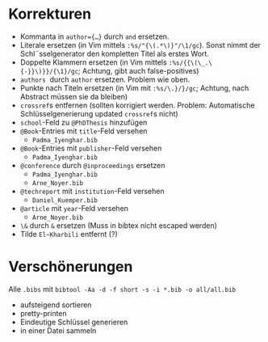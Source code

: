 Korrekturen
===========
* Kommanta in `author={…}` durch `and` ersetzen.
* Literale ersetzen (in Vim mittels `:%s/"{\(.*\)}"/\1/gc`). Sonst nimmt der
  Schl&uml;sselgenerator den kompletten Titel als erstes Wort.
* Doppelte Klammern ersetzen (in Vim mittels `:%s/{{\(\_.\{-}}\)}}/{\1}/gc`; Achtung, gibt auch false-positives)
* `authors`  durch `author` ersetzen. Problem wie oben.
* Punkte nach Titeln ersetzen (in Vim mit `:%s/\.}/}/gc`; Achtung, nach Abstract müssen sie da bleiben)
* `crossref`s entfernen (sollten korrigiert werden. Problem: Automatische Schlüsselgenerierung updated `crossref`s nicht)
* `school`-Feld zu `@PhDThesis` hinzufügen
* `@Book`-Entries mit `title`-Feld versehen
    - `Padma_Iyenghar.bib`
* `@Book`-Entries mit `publisher`-Feld versehen 
    - `Padma_Iyenghar.bib`
* `@conference` durch `@inproceedings` ersetzen 
    - `Padma_Iyenghar.bib`
    - `Arne_Noyer.bib`
* `@techreport` mit `institution`-Feld versehen 
    - `Daniel_Kuemper.bib`
* `@article` mit `year`-Feld versehen 
    - `Arne_Noyer.bib`
* `\&` durch `&` ersetzen (Muss in bibtex nicht escaped werden)
* Tilde `El~Kharbili` entfernt (?)

Versch&ouml;nerungen
====================

Alle `.bibs` mit `bibtool -Aa -d -f short -s -i *.bib -o all/all.bib`

* aufsteigend sortieren
* pretty-printen
* Eindeutige Schlüssel generieren
* in einer Datei sammeln

